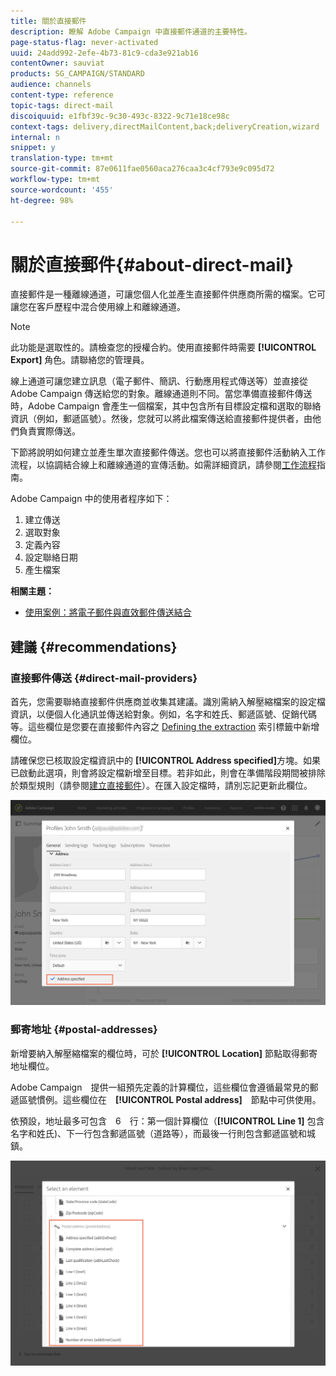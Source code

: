 ```yaml
---
title: 關於直接郵件
description: 瞭解 Adobe Campaign 中直接郵件通道的主要特性。
page-status-flag: never-activated
uuid: 24add992-2efe-4b73-81c9-cda3e921ab16
contentOwner: sauviat
products: SG_CAMPAIGN/STANDARD
audience: channels
content-type: reference
topic-tags: direct-mail
discoiquuid: e1fbf39c-9c30-493c-8322-9c71e18ce98c
context-tags: delivery,directMailContent,back;deliveryCreation,wizard
internal: n
snippet: y
translation-type: tm+mt
source-git-commit: 87e0611fae0560aca276caa3c4cf793e9c095d72
workflow-type: tm+mt
source-wordcount: '455'
ht-degree: 98%

---
```



# 關於直接郵件{#about-direct-mail}

直接郵件是一種離線通道，可讓您個人化並產生直接郵件供應商所需的檔案。它可讓您在客戶歷程中混合使用線上和離線通道。

>[!NOTE]
>
>此功能是選取性的。請檢查您的授權合約。使用直接郵件時需要 **[!UICONTROL Export]** 角色。請聯絡您的管理員。

線上通道可讓您建立訊息（電子郵件、簡訊、行動應用程式傳送等）並直接從 Adobe Campaign 傳送給您的對象。離線通道則不同。當您準備直接郵件傳送時，Adobe Campaign 會產生一個檔案，其中包含所有目標設定檔和選取的聯絡資訊（例如，郵遞區號）。然後，您就可以將此檔案傳送給直接郵件提供者，由他們負責實際傳送。

下節將說明如何建立並產生單次直接郵件傳送。您也可以將直接郵件活動納入工作流程，以協調結合線上和離線通道的宣傳活動。如需詳細資訊，請參閱[工作流程](../../automating/using/get-started-workflows.md)指南。

Adobe Campaign 中的使用者程序如下：

1. 建立傳送
1. 選取對象
1. 定義內容
1. 設定聯絡日期
1. 產生檔案

**相關主題：**

* [使用案例：將電子郵件與直效郵件傳送結合](../../automating/using/coupling-email-direct-mail.md)

## 建議 {#recommendations}

### 直接郵件傳送 {#direct-mail-providers}

首先，您需要聯絡直接郵件供應商並收集其建議。識別需納入解壓縮檔案的設定檔資訊，以便個人化通訊並傳送給對象。例如，名字和姓氏、郵遞區號、促銷代碼等。這些欄位是您要在直接郵件內容之 [Defining the extraction](../../channels/using/defining-the-direct-mail-content.md#defining-the-extraction) 索引標籤中新增欄位。

請確保您已核取設定檔資訊中的 **[!UICONTROL Address specified]**&#x200B;方塊。如果已啟動此選項，則會將設定檔新增至目標。若非如此，則會在準備階段期間被排除於類型規則（請參閱[建立直接郵件](../../channels/using/creating-the-direct-mail.md)）。在匯入設定檔時，請別忘記更新此欄位。

![](assets/direct_mail_22.png)

### 郵寄地址 {#postal-addresses}

新增要納入解壓縮檔案的欄位時，可於 **[!UICONTROL Location]** 節點取得郵寄地址欄位。

Adobe Campaign　提供一組預先定義的計算欄位，這些欄位會遵循最常見的郵遞區號慣例。這些欄位在　**[!UICONTROL Postal address]**　節點中可供使用。

依預設，地址最多可包含　6　行：第一個計算欄位（**[!UICONTROL Line 1]** 包含名字和姓氏)、下一行包含郵遞區號（道路等），而最後一行則包含郵遞區號和城鎮。

![](assets/direct_mail_23.png)
